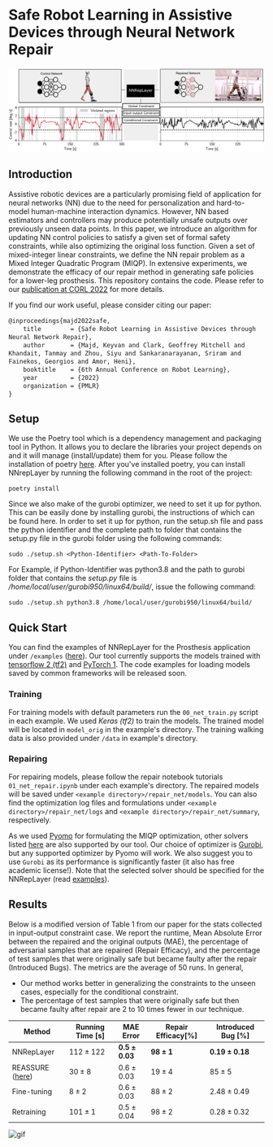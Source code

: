 
# Safe Robot Learning in Assistive Devices through Neural Network Repair 
![teaser](assets/teaser.png)

## Introduction
Assistive robotic devices are a particularly promising field of application for neural networks (NN) due to the need for personalization and hard-to-model human-machine interaction dynamics. However, NN based estimators and controllers may produce potentially unsafe outputs over previously unseen data points. In this paper, we introduce an algorithm for updating NN control policies to satisfy a given set of formal safety constraints, while also optimizing the original loss function. Given a set of mixed-integer linear constraints, we define the NN repair problem as a Mixed Integer Quadratic Program (MIQP). In extensive experiments, we demonstrate the efficacy of our repair method in generating safe policies for a lower-leg prosthesis. This repository contains the code. Please refer to our [publication at CORL 2022](https://openreview.net/pdf?id=X4228W0QpvN) for more details.

If you find our work useful, please consider citing our paper:
```
@inproceedings{majd2022safe,
    title        = {Safe Robot Learning in Assistive Devices through Neural Network Repair},
    author       = {Majd, Keyvan and Clark, Geoffrey Mitchell and Khandait, Tanmay and Zhou, Siyu and Sankaranarayanan, Sriram and Fainekos, Georgios and Amor, Heni},
    booktitle    = {6th Annual Conference on Robot Learning},
    year         = {2022}
    organization = {PMLR}
}
```

## Setup
We use the Poetry tool which is a dependency management and packaging tool in Python. It allows you to declare the libraries your project depends on and it will manage (install/update) them for you. Please follow the installation of poetry [here](https://python-poetry.org/docs/#installation). After you've installed poetry, you can install NNrepLayer by running the following command in the root of the project:

    poetry install

Since we also make of the gurobi optimizer, we need to set it up for python. This can be easily done by installing gurobi, the instructions of which can be found here. In order to set it up for python, run the setup.sh file and pass the python identifier and the complete path to folder that contains the setup.py file in the gurobi folder using the following commands:

    sudo ./setup.sh <Python-Identifier> <Path-To-Folder>

For Example, if Python-Identifier was python3.8 and the path to gurobi folder that contains the *setup.py* file is */home/local/user/gurobi950/linux64/build/*, issue the following command:

    sudo ./setup.sh python3.8 /home/local/user/gurobi950/linux64/build/

## Quick Start
You can find the examples of NNRepLayer for the Prosthesis application under `/examples` ([here](/examples)). 
Our tool currently supports the models trained with [tensorflow 2 (tf2)](https://www.tensorflow.org) and [PyTorch 1](https://pytorch.org). 
The code examples for loading models saved by common frameworks will be released soon. 

### Training 
For training models with default parameters run the `00_net_train.py` script in each example. 
We used *Keras (tf2)* to train the models. The trained model will be located in `model_orig` in the example's directory.
The training walking data is also provided under `/data` in example's directory.

### Repairing
For repairing models, please follow the repair notebook tutorials `01_net_repair.ipynb` under each example's directory. The repaired models will be saved under `<example directory>/repair_net/models`. You can also find the optimization log files and formulations under `<example directory>/repair_net/logs` and `<example directory>/repair_net/summary`, respectively.

As we used [Pyomo](http://www.pyomo.org) for formulating the MIQP optimization, other solvers listed [here](https://pyomo.readthedocs.io/en/stable/solving_pyomo_models.html#supported-solvers) are also supported by our tool. Our choice of optimizer is [Gurobi](http://www.gurobi.com), but any supported optimizer by Pyomo will work. We also suggest you to use `Gurobi` as its performance is significantly faster (it also has free academic license!).
Note that the selected solver should be specified for the NNRepLayer (read [examples](/examples)).

## Results
Below is a modified version of Table 1 from our paper for the stats collected in input-output constraint case. We report the runtime, Mean Absolute Error between the repaired and the original outputs (MAE), the percentage of adversarial samples that are repaired (Repair Efficacy), and the percentage of test samples that were originally safe but became faulty after the repair (Introduced Bugs). The metrics are the average of 50 runs.
In general, 
- Our method works better in generalizing the constraints to the unseen cases, especially for the conditional constraint.
- The percentage of test samples that were originally safe but then became faulty after repair are 2 to 10 times fewer in our technique.
 
| Method         | Running Time [s] | MAE Error | Repair Efficacy[%] | Introduced Bug [%] |
| -------        | ---------------  |--------------- |--------------- |--------------- | 
| NNRepLayer     | $112\pm122$| **$0.5\pm0.03$**   | **$98\pm1$** | **$0.19\pm0.18$** | 
| REASSURE ([here](https://arxiv.org/pdf/2110.07682.pdf))|$30\pm8$| $0.6\pm0.03$   | $19\pm4$ | $85\pm5$ | 
| Fine-tuning|$8\pm2$| $0.6\pm0.03$   | $88\pm2$ | $2.48\pm0.49$ | 
| Retraining|$101\pm1$| $0.5\pm0.04$   | $98\pm2$ | $0.28\pm0.32$ | 

![gif](assets/walking_gif.gif)
